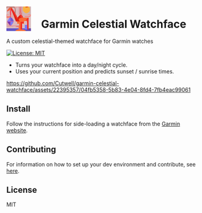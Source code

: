 # <img src="https://raw.githubusercontent.com/Cutwell/readme-template/main/logo-64x64.svg" style="width:64px;padding-right:20px;margin-bottom:-8px;"> Garmin Celestial Watchface
 A custom celestial-themed watchface for Garmin watches

<!-- Find new badges at https://shields.io/badges -->
[![License: MIT](https://img.shields.io/badge/License-MIT-yellow.svg)](https://opensource.org/licenses/MIT)

- Turns your watchface into a day/night cycle.
- Uses your current position and predicts sunset / sunrise times.

https://github.com/Cutwell/garmin-celestial-watchface/assets/22395357/04fb5358-5b83-4e04-8fd4-7fb4eac99061

## Install

Follow the instructions for side-loading a watchface from the [Garmin website](https://developer.garmin.com/connect-iq/connect-iq-basics/your-first-app/#sideloadinganapp).

## Contributing

For information on how to set up your dev environment and contribute, see [here](.github/CONTRIBUTING.md).

## License

MIT

